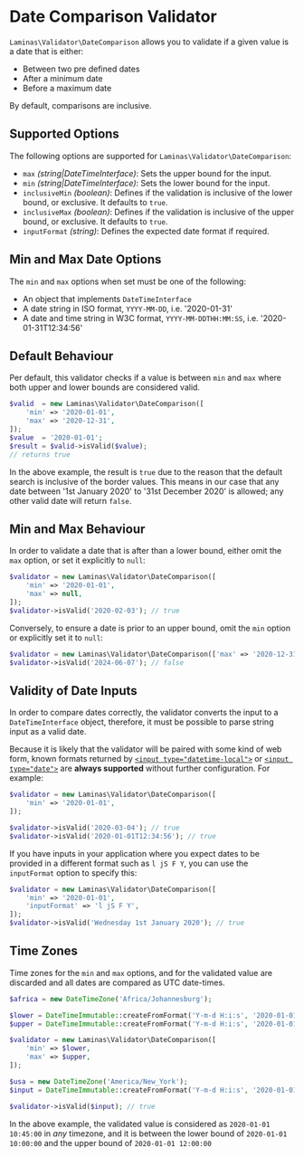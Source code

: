 # Date Comparison Validator

`Laminas\Validator\DateComparison` allows you to validate if a given value is a date that is either:

- Between two pre defined dates
- After a minimum date
- Before a maximum date

By default, comparisons are inclusive.

## Supported Options

The following options are supported for `Laminas\Validator\DateComparison`:

- `max` _(string|DateTimeInterface)_: Sets the upper bound for the input.
- `min` _(string|DateTimeInterface)_: Sets the lower bound for the input.
- `inclusiveMin` _(boolean)_: Defines if the validation is inclusive of the lower bound, or exclusive. It defaults to `true`.
- `inclusiveMax` _(boolean)_: Defines if the validation is inclusive of the upper bound, or exclusive. It defaults to `true`.
- `inputFormat` _(string)_: Defines the expected date format if required.

## Min and Max Date Options

The `min` and `max` options when set must be one of the following:

- An object that implements `DateTimeInterface`
- A date string in ISO format, `YYYY-MM-DD`, i.e. '2020-01-31'
- A date and time string in W3C format, `YYYY-MM-DDTHH:MM:SS`, i.e. '2020-01-31T12:34:56'

## Default Behaviour

Per default, this validator checks if a value is between `min` and `max` where both upper and lower bounds are considered valid.

```php
$valid  = new Laminas\Validator\DateComparison([
    'min' => '2020-01-01',
    'max' => '2020-12-31',
]);
$value  = '2020-01-01';
$result = $valid->isValid($value);
// returns true
```

In the above example, the result is `true` due to the reason that the default search is inclusive of the border values.
This means in our case that any date between '1st January 2020' to '31st December 2020' is allowed; any other valid date will return `false`.

## Min and Max Behaviour

In order to validate a date that is after than a lower bound, either omit the `max` option, or set it explicitly to `null`:

```php
$validator = new Laminas\Validator\DateComparison([
    'min' => '2020-01-01',
    'max' => null,
]);
$validator->isValid('2020-02-03'); // true
```

Conversely, to ensure a date is prior to an upper bound, omit the `min` option or explicitly set it to `null`:

```php
$validator = new Laminas\Validator\DateComparison(['max' => '2020-12-31']);
$validator->isValid('2024-06-07'); // false
```

## Validity of Date Inputs

In order to compare dates correctly, the validator converts the input to a `DateTimeInterface` object, therefore, it must be possible to parse string input as a valid date.

Because it is likely that the validator will be paired with some kind of web form, known formats returned by [`<input type="datetime-local">`](https://developer.mozilla.org/en-US/docs/Web/HTML/Element/input/datetime-local) or [`<input type="date">`](https://developer.mozilla.org/en-US/docs/Web/HTML/Element/input/date) are **always supported** without further configuration. For example:

```php
$validator = new Laminas\Validator\DateComparison([
    'min' => '2020-01-01',
]);

$validator->isValid('2020-03-04'); // true
$validator->isValid('2020-01-01T12:34:56'); // true
```

If you have inputs in your application where you expect dates to be provided in a different format such as `l jS F Y`, you can use the `inputFormat` option to specify this:

```php
$validator = new Laminas\Validator\DateComparison([
    'min' => '2020-01-01',
    'inputFormat' => 'l jS F Y',
]);
$validator->isValid('Wednesday 1st January 2020'); // true
```

## Time Zones

Time zones for the `min` and `max` options, and for the validated value are discarded and all dates are compared as UTC date-times.

```php
$africa = new DateTimeZone('Africa/Johannesburg');

$lower = DateTimeImmutable::createFromFormat('Y-m-d H:i:s', '2020-01-01 10:00:00', $africa);
$upper = DateTimeImmutable::createFromFormat('Y-m-d H:i:s', '2020-01-01 12:00:00', $africa);

$validator = new Laminas\Validator\DateComparison([
    'min' => $lower,
    'max' => $upper,
]);

$usa = new DateTimeZone('America/New_York');
$input = DateTimeImmutable::createFromFormat('Y-m-d H:i:s', '2020-01-01 10:45:00', $usa);

$validator->isValid($input); // true
```

In the above example, the validated value is considered as `2020-01-01 10:45:00` in _any_ timezone, and it is between the lower bound of `2020-01-01 10:00:00` and the upper bound of `2020-01-01 12:00:00`
